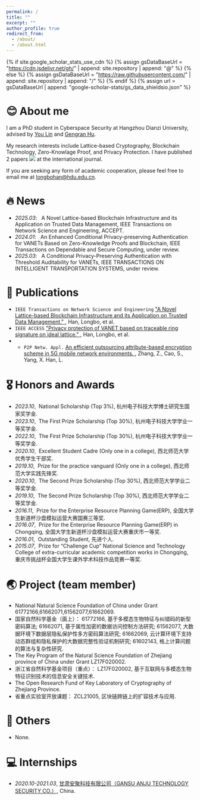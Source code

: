 ```yaml
---
permalink: /
title: ""
excerpt: ""
author_profile: true
redirect_from: 
  - /about/
  - /about.html
---
```


{% if site.google_scholar_stats_use_cdn %}
{% assign gsDataBaseUrl = "https://cdn.jsdelivr.net/gh/" | append: site.repository | append: "@" %}
{% else %}
{% assign gsDataBaseUrl = "https://raw.githubusercontent.com/" | append: site.repository | append: "/" %}
{% endif %}
{% assign url = gsDataBaseUrl | append: "google-scholar-stats/gs_data_shieldsio.json" %}

<span class='anchor' id='about-me'></span>

# 😊 About me
I am a PhD student in Cyberspace Security at Hangzhou Dianzi University, advised by [You Lin](https://cbs.hdu.edu.cn/2018/0323/c3446a83389/page.htm) and [Gengran Hu](https://faculty.hdu.edu.cn/wlkjaqxy/hgr/main.htm). 

My research interests include Lattice-based Cryptography, Blockchain Technology, Zero-Knowlage Proof, and Privacy Protection. I have published 2 papers <a href='https://scholar.google.com/citations?user=sfSE38wAAAAJ'><img src="https://img.shields.io/endpoint?logo=Google%20Scholar&url=https%3A%2F%2Fcdn.jsdelivr.net%2Fgh%2FLoongDoctor%2FLoongDoctor.github.io@google-scholar-stats%2Fgs_data_shieldsio.json&labelColor=f6f6f6&color=9cf&style=flat&label=citations"></a> at the international journal.


If you are seeking any form of academic cooperation, please feel free to email me at longbohan@hdu.edu.cn. 
# 🔥 News
- *2025.03*: &nbsp; A Novel Lattice-based Blockchain Infrastructure and its Application on Trusted Data Management, IEEE Transactions on Network Science and Engineering, ACCEPT.
- *2024.01*: &nbsp; An Enhanced Conditional Privacy-preserving Authentication for VANETs Based on Zero-Knowledge Proofs and Blockchain, IEEE Transactions on Dependable and Secure Computing, under review.
- *2025.03*: &nbsp; A Conditional Privacy-Preserving Authentication with Threshold Auditability for VANETs, IEEE TRANSACTIONS ON INTELLIGENT TRANSPORTATION SYSTEMS, under review.

# 📝 Publications 
- ``IEEE Transactions on Network Science and Engineering`` [ "A Novel Lattice-based Blockchain Infrastructure and its Application on Trusted Data Management." ](https://ieeexplore.ieee.org/abstract/document/9258891), Han, Longbo, et al.
-  ``IEEE ACCESS`` [ "Privacy protection of VANET based on traceable ring signature on ideal lattice." ](https://ieeexplore.ieee.org/abstract/document/9258891), Han, Longbo, et al.
-  -  ``P2P Netw. Appl.`` [An efficient outsourcing attribute-based encryption scheme in 5G mobile network environments. ](https://doi.org/10.1007/s12083-021-01195-2), Zhang, Z., Cao, S., Yang, X. Han, L.


# 🎖 Honors and Awards
- *2023.10*,&nbsp; National Scholarship (Top 3%), 杭州电子科技大学博士研究生国家奖学金.
- *2023.10*,&nbsp; The First Prize Scholarship (Top 30%), 杭州电子科技大学学业一等奖学金.
- *2022.10*,&nbsp; The First Prize Scholarship (Top 30%), 杭州电子科技大学学业一等奖学金.
- *2020.10*,&nbsp; Excellent Student Cadre (Only one in a college), 西北师范大学优秀学生干部奖.
- *2019.10*,&nbsp; Prize for the practice vanguard (Only one in a college), 西北师范大学实践先锋奖.
- *2020.10*,&nbsp; The Second Prize Scholarship (Top 30%), 西北师范大学学业二等奖学金.
- *2019.10*,&nbsp; The Second Prize Scholarship (Top 30%), 西北师范大学学业二等奖学金.
- *2016.11*,&nbsp; Prize for the Enterprise Resource Planning Game(ERP), 全国大学生新道杯沙盘模拟运营大赛国赛三等奖.
- *2016.07*,&nbsp; Prize for the Enterprise Resource Planning Game(ERP) in Chongqing, 全国大学生新道杯沙盘模拟运营大赛重庆市一等奖.
- *2016.01*,&nbsp; Outstanding Student, 先进个人.
- *2015.07*,&nbsp; Prize for “Challenge Cup” National Science and Technology College of extra-curricular academic competition works in Chongqing, 重庆市挑战杯全国大学生课外学术科技作品竞赛一等奖.

# 🌏 Project (team member)
- National Natural Science Foundation of China under Grant 61772166,61662071,61562077,61662069.
- 国家自然科学基金（面上）：
61772166, 基于多模态生物特征与纠错码的新型密码算法;
61662071, 基于属性加密的数据访问控制方法研究;
61562077, 大数据环境下数据层隐私保护性多方密码算法研究;
61662069, 云计算环境下支持动态群组和隐私保护的大数据完整性验证机制研究;
61602143, 格上计算问题的算法与复杂性研究.
- The Key Program of the Natural Science Foundation of Zhejiang province of China under Grant LZ17F020002.
- 浙江省自然科学基金项目（重点）：
LZ17F020002, 基于互联网与多模态生物特征识别技术的信息安全关键技术.
- The Open Research Fund of Key Laboratory of Cryptography of Zhejiang Province.
- 省重点实验室开放课题：
ZCL21005, 区块链跨链上的扩容技术与应用.


# 📖 Others
- None.

# 💻 Internships
- *2020.10-2021.03*, [甘肃安聚科技有限公司（GANSU ANJU TECHNOLOGY SECURITY CO.）](http://www.xbcisp.com/), China.
